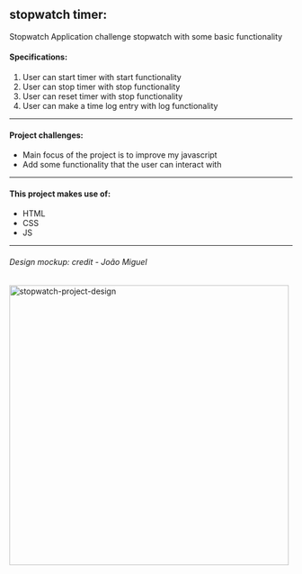 ## stopwatch timer:
Stopwatch Application challenge stopwatch with some basic functionality

#### Specifications:
1. User can start timer with start functionality
2. User can stop timer with stop functionality
3. User can reset timer with stop functionality
4. User can make a time log entry with log functionality
---------------- 
#### Project challenges:
- Main focus of the project is to improve my javascript
- Add some functionality that the user can interact with
----------------

#### This project makes use of:
- HTML
- CSS
- JS

--------------- 
###### Design mockup: credit - João Miguel
 
<img width="497" alt="stopwatch-project-design" src="https://github.com/joao-miguel8/stopwatch/assets/83466001/de870543-ad87-4812-94e7-711756059e8a">


